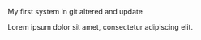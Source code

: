 My first system in git altered and update

Lorem ipsum dolor sit amet, consectetur adipiscing elit. 
